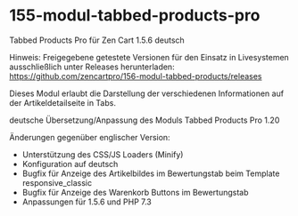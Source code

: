 # 155-modul-tabbed-products-pro
Tabbed Products Pro für Zen Cart 1.5.6 deutsch

Hinweis: 
Freigegebene getestete Versionen für den Einsatz in Livesystemen ausschließlich unter Releases herunterladen:
https://github.com/zencartpro/156-modul-tabbed-products/releases

Dieses Modul erlaubt die Darstellung der verschiedenen Informationen auf der Artikeldetailseite in Tabs.

deutsche Übersetzung/Anpassung des Moduls Tabbed Products Pro 1.20

Änderungen gegenüber englischer Version:
- Unterstützung des CSS/JS Loaders (Minify)
- Konfiguration auf deutsch
- Bugfix für Anzeige des Artikelbildes im Bewertungstab beim Template responsive_classic
- Bugfix für Anzeige des Warenkorb Buttons im Bewertungstab
- Anpassungen für 1.5.6 und PHP 7.3
